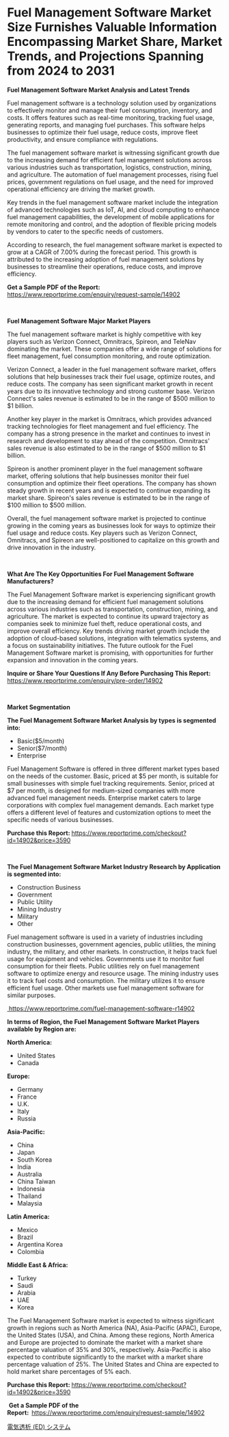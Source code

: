<p><h1>Fuel Management Software Market Size Furnishes Valuable Information Encompassing Market Share, Market Trends, and Projections Spanning from 2024 to 2031</h1></p><p><strong>Fuel Management Software Market Analysis and Latest Trends</strong></p>
<p><p>Fuel management software is a technology solution used by organizations to effectively monitor and manage their fuel consumption, inventory, and costs. It offers features such as real-time monitoring, tracking fuel usage, generating reports, and managing fuel purchases. This software helps businesses to optimize their fuel usage, reduce costs, improve fleet productivity, and ensure compliance with regulations.</p><p>The fuel management software market is witnessing significant growth due to the increasing demand for efficient fuel management solutions across various industries such as transportation, logistics, construction, mining, and agriculture. The automation of fuel management processes, rising fuel prices, government regulations on fuel usage, and the need for improved operational efficiency are driving the market growth.</p><p>Key trends in the fuel management software market include the integration of advanced technologies such as IoT, AI, and cloud computing to enhance fuel management capabilities, the development of mobile applications for remote monitoring and control, and the adoption of flexible pricing models by vendors to cater to the specific needs of customers.</p><p>According to research, the fuel management software market is expected to grow at a CAGR of 7.00% during the forecast period. This growth is attributed to the increasing adoption of fuel management solutions by businesses to streamline their operations, reduce costs, and improve efficiency.</p></p>
<p><strong>Get a Sample PDF of the Report:&nbsp;</strong> <a href="https://www.reportprime.com/enquiry/request-sample/14902">https://www.reportprime.com/enquiry/request-sample/14902</a></p>
<p>&nbsp;</p>
<p><strong>Fuel Management Software Major Market Players</strong></p>
<p><p>The fuel management software market is highly competitive with key players such as Verizon Connect, Omnitracs, Spireon, and TeleNav dominating the market. These companies offer a wide range of solutions for fleet management, fuel consumption monitoring, and route optimization.</p><p>Verizon Connect, a leader in the fuel management software market, offers solutions that help businesses track their fuel usage, optimize routes, and reduce costs. The company has seen significant market growth in recent years due to its innovative technology and strong customer base. Verizon Connect's sales revenue is estimated to be in the range of $500 million to $1 billion.</p><p>Another key player in the market is Omnitracs, which provides advanced tracking technologies for fleet management and fuel efficiency. The company has a strong presence in the market and continues to invest in research and development to stay ahead of the competition. Omnitracs' sales revenue is also estimated to be in the range of $500 million to $1 billion.</p><p>Spireon is another prominent player in the fuel management software market, offering solutions that help businesses monitor their fuel consumption and optimize their fleet operations. The company has shown steady growth in recent years and is expected to continue expanding its market share. Spireon's sales revenue is estimated to be in the range of $100 million to $500 million.</p><p>Overall, the fuel management software market is projected to continue growing in the coming years as businesses look for ways to optimize their fuel usage and reduce costs. Key players such as Verizon Connect, Omnitracs, and Spireon are well-positioned to capitalize on this growth and drive innovation in the industry.</p></p>
<p>&nbsp;</p>
<p><strong>What Are The Key Opportunities For Fuel Management Software Manufacturers?</strong></p>
<p><p>The Fuel Management Software market is experiencing significant growth due to the increasing demand for efficient fuel management solutions across various industries such as transportation, construction, mining, and agriculture. The market is expected to continue its upward trajectory as companies seek to minimize fuel theft, reduce operational costs, and improve overall efficiency. Key trends driving market growth include the adoption of cloud-based solutions, integration with telematics systems, and a focus on sustainability initiatives. The future outlook for the Fuel Management Software market is promising, with opportunities for further expansion and innovation in the coming years.</p></p>
<p><strong>Inquire or Share Your Questions If Any Before Purchasing This Report:</strong> <a href="https://www.reportprime.com/enquiry/pre-order/14902">https://www.reportprime.com/enquiry/pre-order/14902</a></p>
<p>&nbsp;</p>
<p><strong>Market Segmentation</strong></p>
<p><strong>The Fuel Management Software Market Analysis by types is segmented into:</strong></p>
<p><ul><li>Basic($5/month)</li><li>Senior($7/month)</li><li>Enterprise</li></ul></p>
<p><p>Fuel Management Software is offered in three different market types based on the needs of the customer. Basic, priced at $5 per month, is suitable for small businesses with simple fuel tracking requirements. Senior, priced at $7 per month, is designed for medium-sized companies with more advanced fuel management needs. Enterprise market caters to large corporations with complex fuel management demands. Each market type offers a different level of features and customization options to meet the specific needs of various businesses.</p></p>
<p><strong>Purchase this Report:&nbsp;</strong><a href="https://www.reportprime.com/checkout?id=14902&price=3590">https://www.reportprime.com/checkout?id=14902&price=3590</a></p>
<p>&nbsp;</p>
<p><strong>The Fuel Management Software Market Industry Research by Application is segmented into:</strong></p>
<p><ul><li>Construction Business</li><li>Government</li><li>Public Utility</li><li>Mining Industry</li><li>Military</li><li>Other</li></ul></p>
<p><p>Fuel management software is used in a variety of industries including construction businesses, government agencies, public utilities, the mining industry, the military, and other markets. In construction, it helps track fuel usage for equipment and vehicles. Governments use it to monitor fuel consumption for their fleets. Public utilities rely on fuel management software to optimize energy and resource usage. The mining industry uses it to track fuel costs and consumption. The military utilizes it to ensure efficient fuel usage. Other markets use fuel management software for similar purposes.</p></p>
<p><a href="https://www.reportprime.com/fuel-management-software-r14902">&nbsp;https://www.reportprime.com/fuel-management-software-r14902</a></p>
<p><strong>In terms of Region, the Fuel Management Software Market Players available by Region are:</strong></p>
<p>
    <p> <strong> North America: </strong>
        <ul>
            <li>United States</li>
            <li>Canada</li>
        </ul>
        </p> 
    <p> <strong> Europe: </strong>
        <ul>
            <li>Germany</li>
            <li>France</li>
            <li>U.K.</li>
            <li>Italy</li>
            <li>Russia</li>
        </ul>
        </p> 
    <p> <strong> Asia-Pacific: </strong>
        <ul>
            <li>China</li>
            <li>Japan</li>
            <li>South Korea</li>
            <li>India</li>
            <li>Australia</li>
            <li>China Taiwan</li>
            <li>Indonesia</li>
            <li>Thailand</li>
            <li>Malaysia</li>
        </ul>
        </p> 
    <p> <strong> Latin America: </strong>
        <ul>
            <li>Mexico</li>
            <li>Brazil</li>
            <li>Argentina Korea</li>
            <li>Colombia</li>
        </ul>
        </p> 
    <p> <strong> Middle East & Africa: </strong>
        <ul>
            <li>Turkey</li>
            <li>Saudi</li>
            <li>Arabia</li>
            <li>UAE</li>
            <li>Korea</li>
        </ul>
    </p>
    </p>
<p><p>The Fuel Management Software market is expected to witness significant growth in regions such as North America (NA), Asia-Pacific (APAC), Europe, the United States (USA), and China. Among these regions, North America and Europe are projected to dominate the market with a market share percentage valuation of 35% and 30%, respectively. Asia-Pacific is also expected to contribute significantly to the market with a market share percentage valuation of 25%. The United States and China are expected to hold market share percentages of 5% each.</p></p>
<p><strong>Purchase this Report: </strong><a href="https://www.reportprime.com/checkout?id=14902&price=3590">https://www.reportprime.com/checkout?id=14902&price=3590</a></p>
<p>&nbsp;<strong>Get a Sample PDF of the Report:&nbsp;&nbsp;</strong><a href="https://www.reportprime.com/enquiry/request-sample/14902">https://www.reportprime.com/enquiry/request-sample/14902</a></p>
<p><strong></strong></p>
<p><p><a href="https://github.com/TysonKub/Market-Research-Report-List-1/blob/main/845293281219.md">電気透析 (ED) システム</a></p></p>